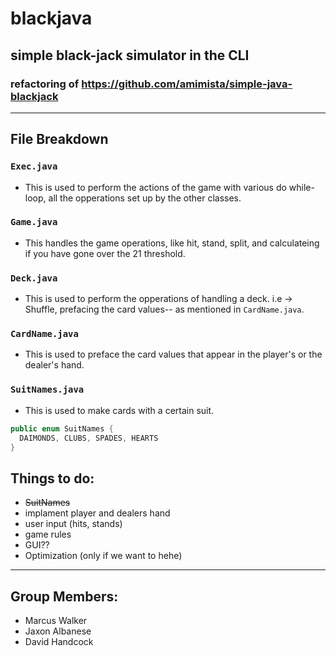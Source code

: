 # blackjava
## simple black-jack simulator in the CLI
### refactoring of https://github.com/amimista/simple-java-blackjack
---
## File Breakdown
### `Exec.java`
- This is used to perform the actions of the game with various do while-loop, all the opperations set up by the other classes.

### `Game.java`
- This handles the game operations, like hit, stand, split, and calculateing if you have gone over the 21 threshold.

### `Deck.java`
- This is used to perform the opperations of handling a deck. i.e -> Shuffle, prefacing the card values-- as mentioned in `CardName.java`.

### `CardName.java`
- This is used to preface the card values that appear in the player's or the dealer's hand.

### `SuitNames.java`
- This is used to make cards with a certain suit.
<!-- SuitNames preview -->
```java
public enum SuitNames {
  DAIMONDS, CLUBS, SPADES, HEARTS
}
```

## Things to do:
- ~~SuitNames~~
- implament player and dealers hand
- user input (hits, stands)
- game rules
- GUI??
- Optimization (only if we want to hehe)

---
## Group Members:
- Marcus Walker
- Jaxon Albanese
- David Handcock
